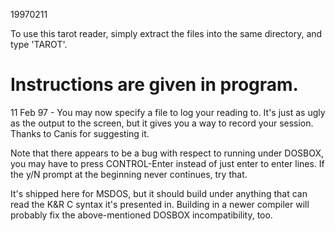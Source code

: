19970211

To use this tarot reader, simply extract the files into the
same directory, and type 'TAROT'.

Instructions are given in program.
=====================================================
11 Feb 97 - You may now specify a file to log your
reading to. It's just as ugly as the output to the screen,
but it gives you a way to record your session. Thanks to
Canis for suggesting it.

Note that there appears to be a bug with respect to running under DOSBOX, you may have to press CONTROL-Enter instead of just enter to enter lines. If the y/N prompt at the beginning never continues, try that.

It's shipped here for MSDOS, but it should build under anything that can read the K&R C syntax it's presented in. Building in a newer compiler will probably fix the above-mentioned DOSBOX incompatibility, too.
